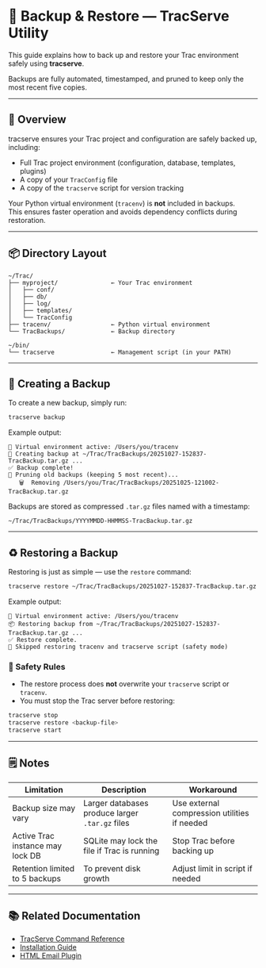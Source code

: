 # 💾 Backup & Restore — TracServe Utility

This guide explains how to back up and restore your Trac environment safely using **tracserve**.

Backups are fully automated, timestamped, and pruned to keep only the most recent five copies.

---

## 🧰 Overview

tracserve ensures your Trac project and configuration are safely backed up, including:

- Full Trac project environment (configuration, database, templates, plugins)
- A copy of your `TracConfig` file
- A copy of the `tracserve` script for version tracking

Your Python virtual environment (`tracenv`) is **not** included in backups.  
This ensures faster operation and avoids dependency conflicts during restoration.

---

## 📦 Directory Layout

```
~/Trac/
├── myproject/               ← Your Trac environment
│   ├── conf/
│   ├── db/
│   ├── log/
│   ├── templates/
│   └── TracConfig
├── tracenv/                 ← Python virtual environment
└── TracBackups/             ← Backup directory

~/bin/
└── tracserve                ← Management script (in your PATH)
```


---

## 💾 Creating a Backup

To create a new backup, simply run:

```bash
tracserve backup
```

Example output:

```
🧠 Virtual environment active: /Users/you/tracenv
💾 Creating backup at ~/Trac/TracBackups/20251027-152837-TracBackup.tar.gz ...
✅ Backup complete!
🧹 Pruning old backups (keeping 5 most recent)...
   🗑️  Removing /Users/you/Trac/TracBackups/20251025-121002-TracBackup.tar.gz
```

Backups are stored as compressed `.tar.gz` files named with a timestamp:

```
~/Trac/TracBackups/YYYYMMDD-HHMMSS-TracBackup.tar.gz
```

---

## ♻️ Restoring a Backup

Restoring is just as simple — use the `restore` command:

```bash
tracserve restore ~/Trac/TracBackups/20251027-152837-TracBackup.tar.gz
```

Example output:

```
🧠 Virtual environment active: /Users/you/tracenv
📦 Restoring backup from ~/Trac/TracBackups/20251027-152837-TracBackup.tar.gz ...
✅ Restore complete.
🚫 Skipped restoring tracenv and tracserve script (safety mode)
```

### 🧩 Safety Rules

- The restore process does **not** overwrite your `tracserve` script or `tracenv`.  
- You must stop the Trac server before restoring:

```bash
tracserve stop
tracserve restore <backup-file>
tracserve start
```

---

## 🗒️ Notes

| Limitation | Description | Workaround |
|-------------|--------------|-------------|
| Backup size may vary | Larger databases produce larger `.tar.gz` files | Use external compression utilities if needed |
| Active Trac instance may lock DB | SQLite may lock the file if Trac is running | Stop Trac before backing up |
| Retention limited to 5 backups | To prevent disk growth | Adjust limit in script if needed |

---

## 📚 Related Documentation

- [TracServe Command Reference](TracServe.md)
- [Installation Guide](InstallationGuide.md)
- [HTML Email Plugin](HTML_Email_Plugin.md)
